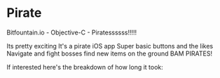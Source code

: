 # Pirate
Bitfountain.io - Objective-C - Piratessssss!!!!!

Its pretty exciting
It's a pirate iOS app
Super basic
buttons and the likes
Navigate and fight bosses
find new items on the ground
BAM PIRATES!

If interested here's the breakdown of how long it took:

